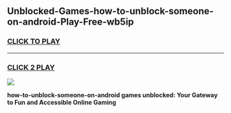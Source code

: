
## Unblocked-Games-how-to-unblock-someone-on-android-Play-Free-wb5ip
<h3>
<a href="https://premium76.site?title=how-to-unblock-someone-on-android&ref=23A">CLICK TO PLAY</a></h3>
<hr>

<h3>
<a href="https://premium76.site?title=how-to-unblock-someone-on-android&ref=23A">CLICK 2 PLAY</a>
  
</h3>

<a href="https://premium76.site?title=how-to-unblock-someone-on-android&ref=23A"><img src="https://clearcache.store/games.png"></a>


**how-to-unblock-someone-on-android games unblocked: Your Gateway to Fun and Accessible Online Gaming**
